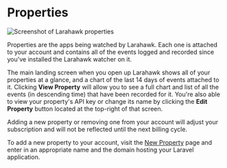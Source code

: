 # Properties
![Screenshot of Larahawk properties](/larahawk-properties-screenshot.png)

Properties are the apps being watched by Larahawk. Each one is attached to your account and contains all of the events logged and recorded since you've installed the Larahawk watcher on it.

The main landing screen when you open up Larahawk shows all of your properties at a glance, and a chart of the last 14 days of events attached to it. Clicking **View Property** will allow you to see a full chart and list of all the events (in descending time) that have been recorded for it. You're also able to view your property's API key or change its name by clicking the **Edit Property** button located at the top-right of that screen.

Adding a new property or removing one from your account will adjust your subscription and will not be reflected until the next billing cycle. 

To add a new property to your account, visit the [New Property](https://app.larahawk.com/properties/new) page and enter in an appropriate name and the domain hosting your Laravel application.